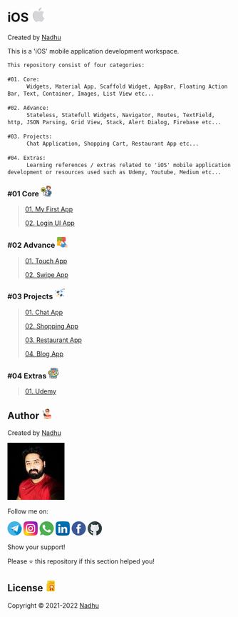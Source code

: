 # iOS [<img src="https://github.com/iamnadhu/iOS/blob/master/Resources/ios-icon.png">](https://github.com/iamnadhu/iOS)
Created by [Nadhu](https://linktr.ee/iamnadhu)

This is a 'iOS' mobile application development workspace.


```
This repository consist of four categories:

#01. Core:
      Widgets, Material App, Scaffold Widget, AppBar, Floating Action Bar, Text, Container, Images, List View etc...

#02. Advance:
      Stateless, Statefull Widgets, Navigator, Routes, TextField, http, JSON Parsing, Grid View, Stack, Alert Dialog, Firebase etc...

#03. Projects:
      Chat Application, Shopping Cart, Restaurant App etc...

#04. Extras:
      Learning references / extras related to 'iOS' mobile application development or resources used such as Udemy, Youtube, Medium etc...
```


### #01 Core [<img src="https://github.com/iamnadhu/iOS/blob/master/Resources/tutorials-icon.png">](https://github.com/iamnadhu/iOS)
>
> [01. My First App](https://github.com/iamnadhu/iOS/tree/main/Core/My%20First%20App)
>
> [02. Login UI App](https://github.com/iamnadhu/iOS/tree/main/Core/Login%20UI%20App)
>

### #02 Advance [<img src="https://github.com/iamnadhu/iOS/blob/master/Resources/sessions-icon.png">](https://github.com/iamnadhu/iOS)
>
> [01. Touch App](https://github.com/iamnadhu/iOS/tree/main/Advance/Touch%20App)
>
> [02. Swipe App](https://github.com/iamnadhu/iOS/tree/main/Advance/Swipe%20App)
>

### #03 Projects [<img src="https://github.com/iamnadhu/iOS/blob/master/Resources/projects-icon.png">](https://github.com/iamnadhu/iOS)
>
> [01. Chat App](https://github.com/iamnadhu/iOS/tree/main/Projects/Chat%20App)
>
> [02. Shopping App](https://github.com/iamnadhu/iOS/tree/main/Projects/Shopping%20App)
>
> [03. Restaurant App](https://github.com/iamnadhu/iOS/tree/main/Projects/Restaurant%20App)
>
> [04. Blog App](https://github.com/iamnadhu/iOS/tree/main/Projects/Blog%20App)
>

### #04 Extras [<img src="https://github.com/iamnadhu/iOS/blob/master/Resources/extras-icon.png">](https://github.com/iamnadhu/iOS)
>
> [01. Udemy](https://github.com/iamnadhu/iOS/tree/main/Extras/Udemy)
>


## Author [<img src="https://github.com/iamnadhu/iOS/blob/master/Resources/auther-icon.png">](https://linktr.ee/iamnadhu)
Created by [Nadhu](https://linktr.ee/iamnadhu)

[<img src="https://github.com/iamnadhu/iOS/blob/master/Resources/nadhu-icon.jpg">](https://linktr.ee/iamnadhu)

Follow me on: 

[<img src="https://github.com/iamnadhu/iOS/blob/master/Resources/telegram-icon.png">](https://t.me/iamnadhu)
[<img src="https://github.com/iamnadhu/iOS/blob/master/Resources/instagram-icon.png">](https://www.instagram.com/iamnadhu/)
[<img src="https://github.com/iamnadhu/iOS/blob/master/Resources/whatsapp-icon.png">](https://api.whatsapp.com/send?phone=917293451396&lang=en)
[<img src="https://github.com/iamnadhu/iOS/blob/master/Resources/linkedin-icon.png">](https://www.linkedin.com/in/iamnadhu/)
[<img src="https://github.com/iamnadhu/iOS/blob/master/Resources/facebook-icon.png">](https://www.facebook.com/iamnadhu/)
[<img src="https://github.com/iamnadhu/iOS/blob/master/Resources/github-icon.png">](https://github.com/iamnadhu)


Show your support!

Please ⭐️   this repository if this section helped you!


## License [<img src="https://github.com/iamnadhu/iOS/blob/master/Resources/license-icon.png">](https://github.com/iamnadhu/iOS)
Copyright © 2021-2022 [Nadhu](https://linktr.ee/iamnadhu)
